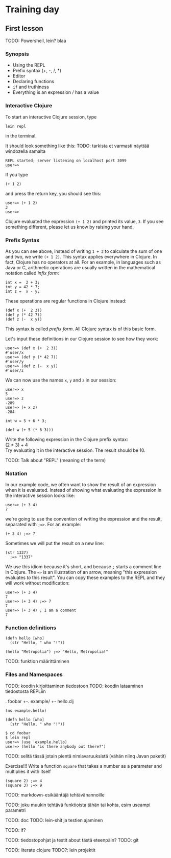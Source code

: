 # Training day

## First lesson

TODO: Powershell, lein? blaa

### Synopsis

- Using the REPL
- Prefix syntax (+, -, /, \*)
- Editor
- Declaring functions
- `if` and truthiness
- Everything is an expression / has a value

### Interactive Clojure

To start an interactive Clojure session, type
```
lein repl
```
in the terminal.

It should look something like this:
TODO: tarkista et varmasti näyttää windozella samalta
```
REPL started; server listening on localhost port 3099
user=>
```

If you type
```{.clojure}
(+ 1 2)
```
and press the return key, you should see this:

```
user=> (+ 1 2)
3
user=>
```

Clojure evaluated the expression `(+ 1 2)` and printed its value, `3`. If you
see something different, please let us know by raising your hand.

### Prefix Syntax

As you can see above, instead of writing `1 + 2` to calculate the sum of one
and two, we write `(+ 1 2)`. This syntax applies everywhere in Clojure. In
fact, Clojure has no operators at all. For an example, in languages such as
Java or C, arithmetic operations are usually written in the mathematical
notation called *infix form*:

```{.java}
int x =  2 + 3;
int y = 42 * 7;
int z =  x - y;
```

These operations are regular functions in Clojure instead:

```{.clojure}
(def x (+  2 3))
(def y (* 42 7))
(def z (-  x y))
```

This syntax is called *prefix form*. All Clojure syntax is of this basic form.

Let's input these definitions in our Clojure session to see how they work:

```
user=> (def x (+  2 3))
#'user/x
user=> (def y (* 42 7))
#'user/y
user=> (def z (-  x y))
#'user/z
```

We can now use the names `x`, `y` and `z` in our session:

```
user=> x
5
user=> z
-289
user=> (+ x z)
-284
```

```{.java}
int w = 5 + 6 * 3;
```

```{.clojure}
(def w (+ 5 (* 6 3)))
```

<section class="exercise">
Write the following expression in the Clojure prefix syntax:
<div class="math">
(2 * 3) + 4
</div>
Try evaluating it in the interactive session. The result should be 10.
</section>

TODO: Talk about "REPL" (meaning of the term)

### Notation

In our example code, we often want to show the result of an expression
when it is evaluated. Instead of showing what evaluating the expression in the
interactive session looks like:

```
user=> (+ 3 4)
7
```

we're going to use the convention of writing the expression and the result,
separated with `;=>`. For an example:

```
(+ 3 4) ;=> 7
```

Sometimes we will put the result on a new line:

```
(str 1337)
  ;=> "1337"
```

We use this idiom because it's short, and because `;` starts a comment line in
Clojure. The `=>` is an illustration of an arrow, meaning "this expression
evaluates *to* this result". You can copy these examples to the REPL and they
will work without modification:

```
user=> (+ 3 4)
7
user=> (+ 3 4) ;=> 7
7
user=> (+ 3 4) ; I am a comment
7
```

### Function definitions

```{.clojure}
(defn hello [who]
  (str "Hello, " who "!"))
```

```{.clojure}
(hello "Metropolia") ;=> "Hello, Metropolia!"
```

TODO: funktion määrittäminen

### Files and Namespaces

TODO: koodin kirjoittaminen tiedostoon
TODO: koodin lataaminen tiedostosta REPLiin

. foobar
+-. example/
  +- hello.clj

```
(ns example.hello)

(defn hello [who]
  (str "Hello, " who "!"))
```

```
$ cd foobar
$ lein repl
user=> (use 'example.hello)
user=> (hello "is there anybody out there?")
```

TODO: selitä tässä jotain pientä nimiavaruuksistä (vähän niinq Javan paketit)

Exercise!!!
Write a function `square` that takes a number as a parameter and multiplies it with itself

```{.clojure}
(square 2) ;=> 4
(square 3) ;=> 9
```

TODO: markdown-esikääntäjä tehtävänannoille

TODO: joku muukin tehtävä funktioista tähän tai kohta, esim useampi parametri

TODO: doc
TODO: lein-shit ja testien ajaminen

TODO: if?

TODO: tiedostopohjat ja testit about tästä eteenpäin?
TODO: git

TODO: literate clojure
TODO?: lein projektit

